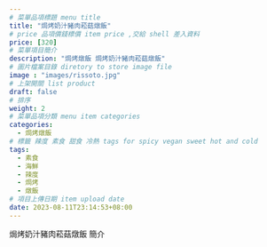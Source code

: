 ```yaml
---
# 菜單品項標題 menu title 
title: "焗烤奶汁豬肉菘菇燉飯"
# price 品項價錢標價 item price ,交給 shell 差入資料
price: [320] 
# 菜單項目簡介 
description: "焗烤燉飯 焗烤奶汁豬肉菘菇燉飯"
# 圖片檔案目錄 diretory to store image file
image : "images/rissoto.jpg" 
# 上架開關 list product 
draft: false
# 排序
weight: 2 
# 菜單品項分類 menu item categories 
categories:
  - 焗烤燉飯
# 標籤 辣度 素食 甜食 冷熱 tags for spicy vegan sweet hot and cold 
tags:
  - 素食
  - 海鮮
  - 辣度
  - 焗烤
  - 燉飯
# 項目上傳日期 item upload date 
date: 2023-08-11T23:14:53+08:00
---
```


焗烤奶汁豬肉菘菇燉飯 簡介
